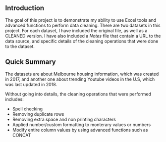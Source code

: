 ## Introduction
The goal of this project is to demonstrate my ability to use Excel tools and advanced functions to perform data cleaning. There are two datasets in this project. For each dataset, I have included the original file, as well as a CLEANED version. I have also included a *Notes* file that contain a URL to the data source, and specific details of 
the cleaning operations that were done to the dataset. 

## Quick Summary 
The datasets are about Melbourne housing information, which was created in 2017, and another one about trending Youtube videos in the U.S, which was last updated in 2018. 

Without going into details, the cleaning operations that were performed includes: 
* Spell checking
* Removing duplicate rows
* Removing extra space and non printing characters
* Applied number/custom formatting to monterary values or numbers
* Modify entire column values by using advanced functions such as CONCAT 
